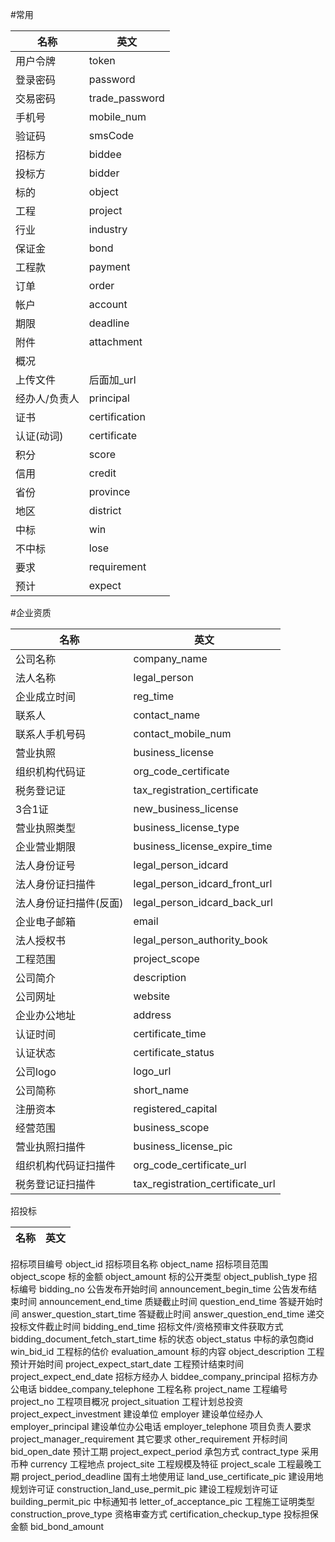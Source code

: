#常用

名称|英文
-----|-----
用户令牌|token
登录密码|password
交易密码|trade_password
手机号|mobile_num
验证码|smsCode
招标方|biddee
投标方|bidder
标的|object
工程|project
行业|industry
保证金|bond
工程款|payment
订单|order
帐户|account
期限|deadline
附件|attachment
概况|
上传文件|后面加_url
经办人/负责人|principal
证书|certification
认证(动词)|certificate
积分|score
信用|credit
省份|province
地区|district
中标|win
不中标|lose
要求|requirement
预计|expect

#企业资质

名称|英文
-----|-----
公司名称|company_name
法人名称|legal_person
企业成立时间|reg_time
联系人|contact_name
联系人手机号码|contact_mobile_num
营业执照|business_license
组织机构代码证|org_code_certificate
税务登记证|tax_registration_certificate
3合1证|new_business_license
营业执照类型|business_license_type
企业营业期限|business_license_expire_time
法人身份证号|legal_person_idcard
法人身份证扫描件|legal_person_idcard_front_url
法人身份证扫描件(反面)|legal_person_idcard_back_url
企业电子邮箱|email
法人授权书|legal_person_authority_book
工程范围|project_scope
公司简介|description
公司网址|website
企业办公地址|address
认证时间|certificate_time
认证状态|certificate_status
公司logo|logo_url
公司简称|short_name
注册资本|registered_capital
经营范围|business_scope
营业执照扫描件|business_license_pic
组织机构代码证扫描件|org_code_certificate_url
税务登记证扫描件|tax_registration_certificate_url

招投标

名称|英文
-----|-----
招标项目编号	object_id
招标项目名称	object_name
招标项目范围	object_scope
标的金额	object_amount
标的公开类型	object_publish_type
招标编号	bidding_no
公告发布开始时间	announcement_begin_time
公告发布结束时间	announcement_end_time
质疑截止时间	question_end_time
答疑开始时间	answer_question_start_time
答疑截止时间	answer_question_end_time
递交投标文件截止时间	bidding_end_time
招标文件/资格预审文件获取方式	bidding_document_fetch_start_time
标的状态	object_status
中标的承包商id	win_bid_id
工程标的估价	evaluation_amount
标的内容	object_description
工程预计开始时间	project_expect_start_date
工程预计结束时间	project_expect_end_date
招标方经办人	biddee_company_principal
招标方办公电话	biddee_company_telephone
工程名称	project_name
工程编号	project_no
工程项目概况	project_situation
工程计划总投资	project_expect_investment
建设单位	employer
建设单位经办人	employer_principal
建设单位办公电话	employer_telephone
项目负责人要求	project_manager_requirement
其它要求	other_requirement
开标时间	bid_open_date
预计工期	project_expect_period
承包方式	contract_type
采用币种	currency
工程地点	project_site
工程规模及特征	project_scale
工程最晚工期	project_period_deadline
国有土地使用证	land_use_certificate_pic
建设用地规划许可证	construction_land_use_permit_pic
建设工程规划许可证	building_permit_pic
中标通知书	letter_of_acceptance_pic
工程施工证明类型	construction_prove_type
资格审查方式	certification_checkup_type
投标担保金额	bid_bond_amount


